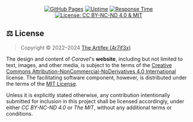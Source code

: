 <p align="center">
    <a href="https://pages.github.com">
        <img src="https://img.shields.io/badge/GitHub-Pages-000000?logo=github&style=flat-square" alt="GitHub Pages"></a>
    <a href="https://bilbilak.dev/status/history/coravel-rs">
        <img src="https://img.shields.io/endpoint?url=https%3A%2F%2Fraw.githubusercontent.com%2Fbilbilak%2Fstatus%2Fmaster%2Fapi%2Fcoravel-rs%2Fuptime.json?v=2&style=flat-square" alt="Uptime"></a>
    <a href="https://bilbilak.dev/status/history/coravel-rs">
        <img src="https://img.shields.io/endpoint?url=https%3A%2F%2Fraw.githubusercontent.com%2Fbilbilak%2Fstatus%2Fmaster%2Fapi%2Fcoravel-rs%2Fresponse-time.json&style=flat-square" alt="Response Time"></a>
    <a href="https://github.com/coravel-rs/coravel-rs.github.io/blob/main/LICENSE.md">
        <img src="https://img.shields.io/badge/license-CC%20BY--NC--ND%204.0%20%20%26%20MIT-lightcoral?style=flat-square" alt="License: CC BY-NC-ND 4.0 & MIT"></a>
</p>

## ⚖️ License

> Copyright © 2022–2024 [The Artifex (4r7if3x)](https://github.com/4r7if3x)

The design and content of _Coravel_'s **website**, including but not limited to text, images, and other media, is subject to the terms of the [Creative Commons Attribution-NonCommercial-NoDerivatives 4.0 International](https://github.com/coravel-rs/coravel-rs.github.io/blob/main/docs/LICENSE_CC-BY-NC-ND-4.0.md) license. The facilitating software component, however, is distributed under the terms of the [MIT License](https://github.com/coravel-rs/coravel-rs.github.io/blob/main/docs/LICENSE_MIT.md).

Unless it is explicitly stated otherwise, any contribution intentionally submitted for inclusion in this project shall be licensed accordingly, under either _CC BY-NC-ND 4.0_ or _The MIT_, without any additional terms or conditions.
